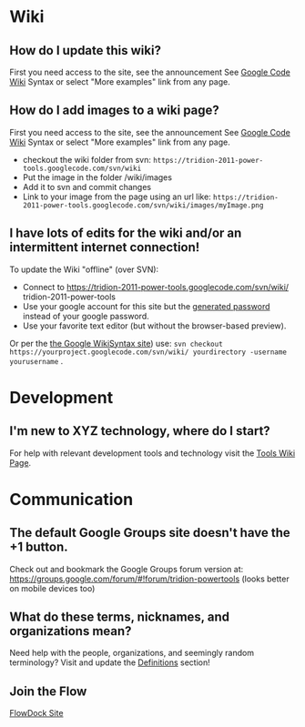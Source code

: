 

# Wiki #

## How do I update this wiki? ##
First you need access to the site, see the announcement
See [Google Code Wiki](http://code.google.com/p/support/wiki/WikiSyntax) Syntax or select "More examples" link from any page.


## How do I add images to a wiki page? ##
First you need access to the site, see the announcement
See [Google Code Wiki](http://code.google.com/p/support/wiki/WikiSyntax) Syntax or select "More examples" link from any page.

  * checkout the wiki folder from svn: `https://tridion-2011-power-tools.googlecode.com/svn/wiki`
  * Put the image in the folder /wiki/images
  * Add it to svn and commit changes
  * Link to your image from the page using an url like: `https://tridion-2011-power-tools.googlecode.com/svn/wiki/images/myImage.png`

## I have lots of edits for the wiki and/or an intermittent internet connection! ##
To update the Wiki "offline" (over SVN):

  * Connect to https://tridion-2011-power-tools.googlecode.com/svn/wiki/ tridion-2011-power-tools
  * Use your google account for this site but the [generated password](http://code.google.com/p/tridion-2011-power-tools/source/checkout) instead of your google password.
  * Use your favorite text editor (but without the browser-based preview).

Or per the [the Google WikiSyntax site](http://code.google.com/p/support/wiki/WikiSyntax#Localizing_Wiki_Content)) use:
`svn checkout https://yourproject.googlecode.com/svn/wiki/ yourdirectory -username yourusername` .

# Development #
## I'm new to XYZ technology, where do I start? ##
For help with relevant development tools and technology visit the [Tools Wiki Page](DevelopmentTools.md).

# Communication #

## The default Google Groups site doesn't have the +1 button. ##
Check out and bookmark the Google Groups forum version at: https://groups.google.com/forum/#!forum/tridion-powertools
(looks better on mobile devices too)

## What do these terms, nicknames, and organizations mean? ##
Need help with the people, organizations, and seemingly random terminology? Visit and update the [Definitions](Definitions.md) section!

## Join the Flow ##
[FlowDock Site](https://powertools.flowdock.com/invitations/95cbb928d8bd132a537357de32d028f80722aa8a-main)